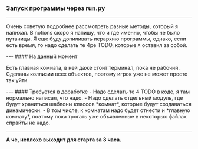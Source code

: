 ### Запуск программы через run.py

---

<p>Очень советую подробнее рассмотреть разные методы, который я напихал. В notions скоро 
я напишу, что и где именно, чтобы не было путаницы.  
Я еще буду допиливать иерархию программы, однако, если есть время, то надо сделать 
те 4ре TODO, которые я оставил за собой.</p>
---
#### На данный момент
<p>Есть главная комната, в ней даже стоит терминал, пока не рабочий. Сделаны коллизии всех
объектов, поэтому игрок уже не может просто так уйти.</p>
---
#### Требуется в доработке
- Надо сделать те 4 TODO в коде, я там нормально написал, что надо.
- Надо сделать отдельный модуль, где будут храниться шаблоны классов *комнат*, которые будут создаваться динамически.
- В том числе, к комнатам надо будет отнести и *главную комнату*, поэтому пока трогать уже объявленные в некоторых файлах спрайты не надо.

---
**А че, неплохо выходит для старта за 3 часа.**
